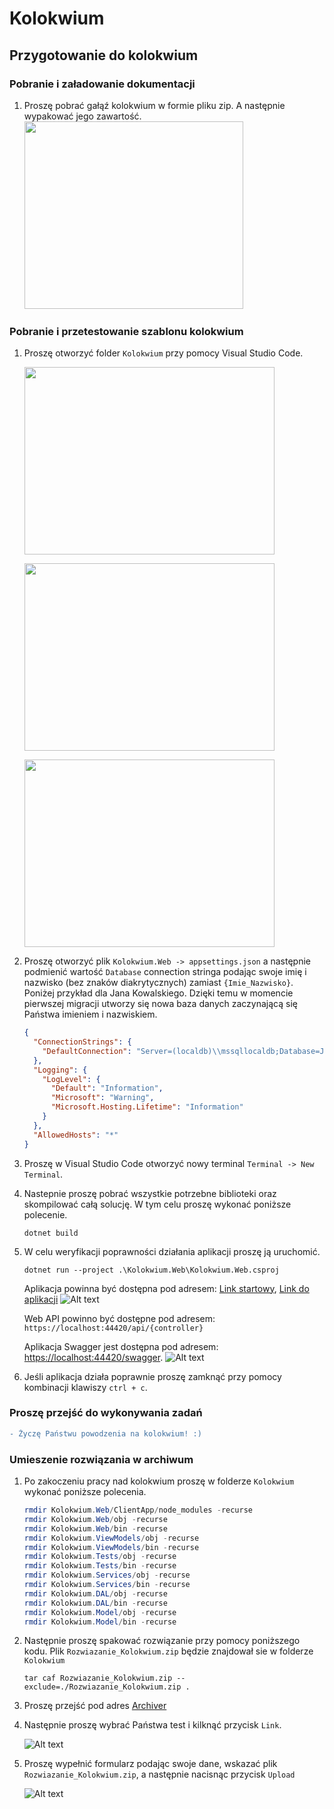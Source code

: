 # Kolokwium
## Przygotowanie do kolokwium
### Pobranie i załadowanie dokumentacji
1) Proszę pobrać gałąź kolokwium w formie pliku zip. A następnie wypakować jego zawartość.
  <img src="Img/download_zip.png" width=350 height=300></img>
### Pobranie i przetestowanie szablonu kolokwium
1) Proszę otworzyć folder `Kolokwium` przy pomocy Visual Studio Code.

    <img src="Img/open_folder.png" width=400 height=300></img>

    <img src="Img/open_folder2.png" width=400 height=300></img>

    <img src="Img/open_folder3.png" width=400 height=300></img>

2) Proszę otworzyć plik `Kolokwium.Web -> appsettings.json` a następnie podmienić wartość `Database` connection stringa podając swoje imię i nazwisko (bez znaków diakrytycznych) zamiast `{Imie_Nazwisko}`. Poniżej przykład dla Jana Kowalskiego. Dzięki temu w momencie pierwszej migracji utworzy się nowa baza danych zaczynającą się Państwa imieniem i nazwiskiem.
    ```json
    {
      "ConnectionStrings": {
        "DefaultConnection": "Server=(localdb)\\mssqllocaldb;Database=Jan_Kowalski_Kolowkium_ZPI_N_AppDb;Trusted_Connection=True;MultipleActiveResultSets=true"
      },
      "Logging": {
        "LogLevel": {
          "Default": "Information",
          "Microsoft": "Warning",
          "Microsoft.Hosting.Lifetime": "Information"
        }
      },
      "AllowedHosts": "*"
    }
    ```
3) Proszę w Visual Studio Code otworzyć nowy terminal `Terminal -> New Terminal`.
    
4) Nastepnie proszę pobrać wszystkie potrzebne biblioteki oraz skompilować całą solucję. W tym celu proszę wykonać poniższe polecenie.

    ```
    dotnet build
    ```
    
5) W celu weryfikacji poprawności działania aplikacji proszę ją uruchomić.

    ```
    dotnet run --project .\Kolokwium.Web\Kolokwium.Web.csproj
    ```

    Aplikacja powinna być dostępna pod adresem: [Link startowy](https://localhost:7000),
    [Link do aplikacji](https://localhost:44420)
    ![Alt text](Img/react_run.png?raw=true)

    Web API powinno być dostępne pod adresem: `https://localhost:44420/api/{controller}` 

    Aplikacja Swagger jest dostępna pod adresem: [https://localhost:44420/swagger](https://localhost:44420/swagger).
    ![Alt text](Img/swagger.png?raw=true)
    
6) Jeśli aplikacja działa poprawnie proszę zamknąć przy pomocy kombinacji klawiszy `ctrl + c`.

### Proszę przejść do wykonywania zadań

```diff
- Życzę Państwu powodzenia na kolokwium! :)
```

### Umieszenie rozwiązania w archiwum
1)  Po zakoczeniu pracy nad kolokwium proszę w folderze `Kolokwium` wykonać poniższe polecenia.
    ```powershell
    rmdir Kolokwium.Web/ClientApp/node_modules -recurse
    rmdir Kolokwium.Web/obj -recurse
    rmdir Kolokwium.Web/bin -recurse
    rmdir Kolokwium.ViewModels/obj -recurse
    rmdir Kolokwium.ViewModels/bin -recurse
    rmdir Kolokwium.Tests/obj -recurse
    rmdir Kolokwium.Tests/bin -recurse
    rmdir Kolokwium.Services/obj -recurse
    rmdir Kolokwium.Services/bin -recurse
    rmdir Kolokwium.DAL/obj -recurse
    rmdir Kolokwium.DAL/bin -recurse
    rmdir Kolokwium.Model/obj -recurse
    rmdir Kolokwium.Model/bin -recurse    
    
    ```
2)  Następnie proszę spakować rozwiązanie przy pomocy poniższego kodu. Plik `Rozwiazanie_Kolokwium.zip` będzie znajdował sie w folderze `Kolokwium`

    ```
    tar caf Rozwiazanie_Kolokwium.zip --exclude=./Rozwiazanie_Kolokwium.zip . 
    ```
    
3)  Proszę przejść pod adres [Archiver](http://ik2a.kik.pcz.czest.pl/archiver/TestArchive/Index)
4)  Następnie proszę wybrać Państwa test i kilknąć przycisk `Link`.

    ![Alt text](Img/ArchiverUpload1.png?raw=true)
    
5)  Proszę wypełnić formularz podając swoje dane, wskazać plik `Rozwiazanie_Kolokwium.zip`, a następnie nacisnąc przycisk `Upload`

    ![Alt text](Img/ArchiverUpload2.png?raw=true)
    
 
